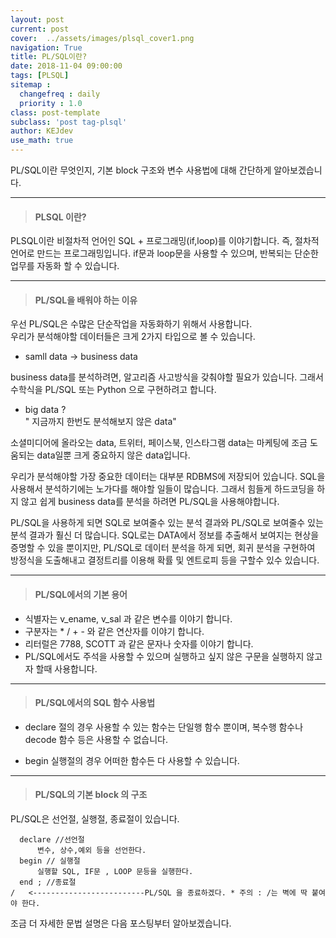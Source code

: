 ```yaml
---
layout: post
current: post
cover:  ../assets/images/plsql_cover1.png
navigation: True
title: PL/SQL이란?
date: 2018-11-04 09:00:00
tags: [PLSQL]
sitemap :
  changefreq : daily
  priority : 1.0
class: post-template
subclass: 'post tag-plsql'
author: KEJdev
use_math: true
---  
```


PL/SQL이란 무엇인지, 기본 block 구조와 변수 사용법에 대해 간단하게 알아보겠습니다.  

-------



> #### PLSQL 이란?  

PLSQL이란 비절차적 언어인 SQL + 프로그래밍(if,loop)를 이야기합니다. 즉, 절차적 언어로 만드는 프로그래밍입니다.
if문과 loop문을 사용할 수 있으며, 반복되는 단순한 업무를 자동화 할 수 있습니다.  

-------

> #### PL/SQL을 배워야 하는 이유  

우선 PL/SQL은 수많은 단순작업을 자동화하기 위해서 사용합니다.  
우리가 분석해야할 데이터들은 크게 2가지 타입으로 볼 수 있습니다.  

* samll data -> business data

business data를 분석하려면, 알고리즘 사고방식을 갖춰야할 필요가 있습니다. 
그래서 수학식을 PL/SQL 또는 Python 으로 구현하려고 합니다.  

* big data ?  
" 지금까지 한번도 분석해보지 않은 data"

소셜미디어에 올라오는 data, 트위터, 페이스북, 인스타그램 data는 마케팅에 조금 도움되는 data일뿐 크게 중요하지 않은 data입니다. 

우리가 분석해야할 가장 중요한 데이터는 대부분 RDBMS에 저장되어 있습니다. SQL을 사용해서 분석하기에는 노가다를 해야할 일들이 많습니다. 그래서 힘들게 하드코딩을 하지 않고 쉽게 business data를 분석을 하려면 PL/SQL을 사용해야합니다.  

PL/SQL을 사용하게 되면 SQL로 보여줄수 있는 분석 결과와 PL/SQL로 보여줄수 있는 분석 결과가 훨신 더 많습니다. SQL로는 DATA에서 정보를 추출해서 보여지는 현상을 증명할 수 있을 뿐이지만, PL/SQL로 데이터 분석을 하게 되면, 회귀 분석을 구현하여 방정식을 도출해내고 결정트리를 이용해 확률 및 엔트로피 등을 구할수 있수 있습니다. 

-------


> #### PL/SQL에서의 기본 용어  

- 식별자는 v_ename, v_sal 과 같은 변수를 이야기 합니다.  
- 구분자는 * / + - 와 같은 연산자를 이야기 합니다.  
- 리터럴은 7788, SCOTT 과 같은 문자나 숫자를 이야기 합니다.
- PL/SQL에서도 주석을 사용할 수 있으며 실행하고 싶지 않은 구문을 실행하지 않고자 할때 사용합니다.  

-------

> #### PL/SQL에서의 SQL 함수 사용법   

- declare 절의 경우
사용할 수 있는 함수는 단일행 함수 뿐이며, 복수행 함수나 decode 함수 등은 사용할 수 없습니다.

- begin 실행절의 경우 
어떠한 함수든 다 사용할 수 있습니다. 

-------


> #### PL/SQL의 기본 block 의 구조  

PL/SQL은 선언절, 실행절, 종료절이 있습니다.  

```plsql
  declare //선언절
      변수, 상수,예외 등을 선언한다.
  begin // 실행절 
      실행할 SQL, IF문 , LOOP 문등을 실행한다.
  end ; //종료절
/   <-------------------------PL/SQL 을 종료하겠다. * 주의 : /는 벽에 딱 붙여야 한다.
```

조금 더 자세한 문법 설명은 다음 포스팅부터 알아보겠습니다. 




